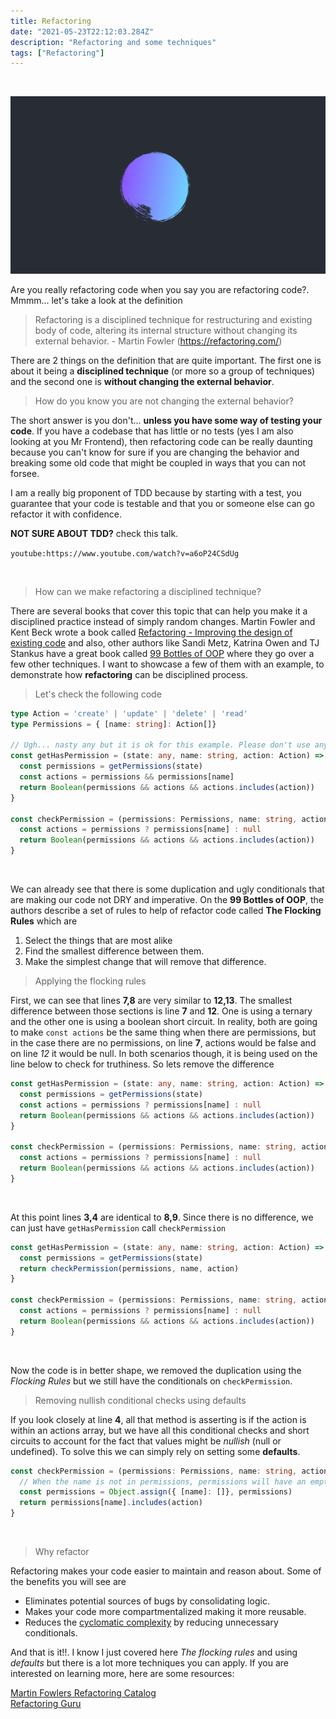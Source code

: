 ```yaml
---
title: Refactoring
date: "2021-05-23T22:12:03.284Z"
description: "Refactoring and some techniques"
tags: ["Refactoring"]
---
```


</br>

![Banner](./circle.png)


Are you really refactoring code when you say you are refactoring code?. Mmmm... let's take a look at the definition

> Refactoring is a disciplined technique for restructuring and existing body of code, altering its internal structure without changing its external behavior. - Martin Fowler (https://refactoring.com/)

There are 2 things on the definition that are quite important. The first one is about it being a **disciplined technique** (or more so a group of techniques) and the second one is **without changing the external behavior**.

> How do you know you are not changing the external behavior?

The short answer is you don't... **unless you have some way of testing your code**. If you have a codebase that has little or no tests (yes I am also looking at you Mr Frontend), then refactoring code can be really daunting because you can't know for sure if you are changing the behavior and breaking some old code that might be coupled in ways that you can not forsee.

I am a really big proponent of TDD because by starting with a test, you guarantee that your code is testable and that you or someone else can go refactor it with confidence. 

**NOT SURE ABOUT TDD?** check this talk.

`youtube:https://www.youtube.com/watch?v=a6oP24CSdUg`

</br>


> How can we make refactoring a disciplined technique?

There are several books that cover this topic that can help you make it a disciplined practice instead of simply random changes. Martin Fowler and Kent Beck wrote a book called [Refactoring - Improving the design of existing code](https://refactoring.com/) and also, other authors like Sandi Metz, Katrina Owen and TJ Stankus have a great book called [99 Bottles of OOP](https://sandimetz.com/99bottles) where they go over a few other techniques. I want to showcase a few of them with an example, to demonstrate how **refactoring** can be disciplined process.

> Let's check the following code

```typescript
type Action = 'create' | 'update' | 'delete' | 'read'
type Permissions = { [name: string]: Action[]}

// Ugh... nasty any but it is ok for this example. Please don't use anys :D
const getHasPermission = (state: any, name: string, action: Action) => {
  const permissions = getPermissions(state)
  const actions = permissions && permissions[name]
  return Boolean(permissions && actions && actions.includes(action))
}

const checkPermission = (permissions: Permissions, name: string, action: Action) => {
  const actions = permissions ? permissions[name] : null
  return Boolean(permissions && actions && actions.includes(action))
}
```

</br>

We can already see that there is some duplication and ugly conditionals that are making our code not DRY and imperative. On the **99 Bottles of OOP**, the authors describe a set of rules to help of refactor code called **The Flocking Rules** which are

1. Select the things that are most alike
2. Find the smallest difference between them.
3. Make the simplest change that will remove that difference.

> Applying the flocking rules

First, we can see that lines **7,8** are very similar to **12,13**. The smallest difference between those sections is line **7** and **12**. One is using a ternary and the other one is using a boolean short circuit. In reality, both are going to make `const actions` be the same thing when there are permissions, but in the case there are no permissions, on line **7**, actions would be false and on line *12* it would be null. In both scenarios though, it is being used on the line below to check for truthiness. So lets remove the difference


```typescript
const getHasPermission = (state: any, name: string, action: Action) => {
  const permissions = getPermissions(state)
  const actions = permissions ? permissions[name] : null
  return Boolean(permissions && actions && actions.includes(action))
}

const checkPermission = (permissions: Permissions, name: string, action: Action) => {
  const actions = permissions ? permissions[name] : null
  return Boolean(permissions && actions && actions.includes(action))
}
```
</br>


At this point lines **3,4** are identical to **8,9**. Since there is no difference,  we can just have `getHasPermission` call `checkPermission`

```typescript
const getHasPermission = (state: any, name: string, action: Action) => {
  const permissions = getPermissions(state)
  return checkPermission(permissions, name, action)
}

const checkPermission = (permissions: Permissions, name: string, action: Action) => {
  const actions = permissions ? permissions[name] : null
  return Boolean(permissions && actions && actions.includes(action))
}
```
</br>


Now the code is in better shape, we removed the duplication using the *Flocking Rules* but we still have the conditionals on `checkPermission`.

> Removing nullish conditional checks using defaults

If you look closely at line **4**, all that method is asserting is if the action is within an actions array, but we have all this conditional checks and short circuits to account for the fact that values might be *nullish* (null or undefined). To solve this we can simply rely on setting some **defaults**.


```typescript
const checkPermission = (permissions: Permissions, name: string, action: Action) => {
  // When the name is not in permissions, permissions will have an empty entry with an empty array representing the actions. Since there are not actions it will always resolve to false if the permission name does not exist
  const permissions = Object.assign({ [name]: []}, permissions)
  return permissions[name].includes(action)
}
```
</br>


> Why refactor

Refactoring makes your code easier to maintain and reason about. Some of the benefits you will see are

* Eliminates potential sources of bugs by consolidating logic.
* Makes your code more compartmentalized making it more reusable.
* Reduces the [cyclomatic complexity](https://en.wikipedia.org/wiki/Cyclomatic_complexity) by reducing unnecessary conditionals.

And that is it!!. I know I just covered here *The flocking rules* and using *defaults* but there is a lot more techniques you can apply. If you are interested on learning more, here are some resources:

[Martin Fowlers Refactoring Catalog](https://refactoring.com/catalog/) </br>
[Refactoring Guru](https://refactoring.guru/refactoring/catalog)
